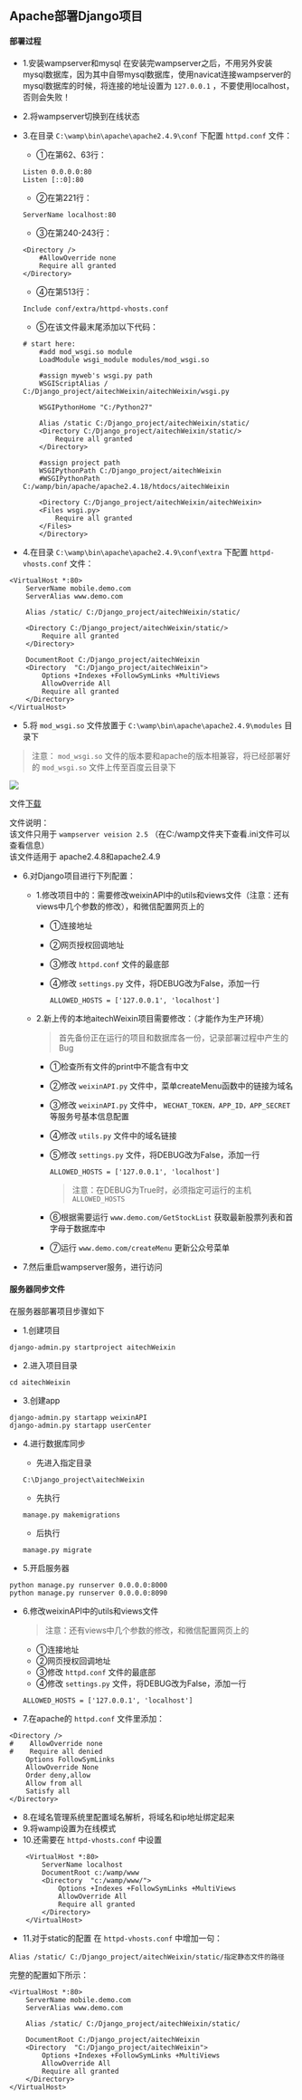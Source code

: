 ## Apache部署Django项目

#### 部署过程

* 1.安装wampserver和mysql
在安装完wampserver之后，不用另外安装mysql数据库，因为其中自带mysql数据库，使用navicat连接wampserver的mysql数据库的时候，将连接的地址设置为 `127.0.0.1` ，不要使用localhost，否则会失败！

* 2.将wampserver切换到在线状态

* 3.在目录 `C:\wamp\bin\apache\apache2.4.9\conf` 下配置 `httpd.conf` 文件：
   * ①在第62、63行：

    ```
    Listen 0.0.0.0:80
    Listen [::0]:80
    ```

   * ②在第221行：

    ```
    ServerName localhost:80
    ```

   * ③在第240-243行：

    ```
    <Directory />
        #AllowOverride none
        Require all granted
    </Directory>
    ```

   * ④在第513行：

    ```
    Include conf/extra/httpd-vhosts.conf
    ```

   * ⑤在该文件最末尾添加以下代码：

    ```
    # start here:
        #add mod_wsgi.so module
        LoadModule wsgi_module modules/mod_wsgi.so

        #assign myweb's wsgi.py path
        WSGIScriptAlias / C:/Django_project/aitechWeixin/aitechWeixin/wsgi.py

        WSGIPythonHome "C:/Python27"

        Alias /static C:/Django_project/aitechWeixin/static/
        <Directory C:/Django_project/aitechWeixin/static/>
            Require all granted
        </Directory>

        #assign project path
        WSGIPythonPath C:/Django_project/aitechWeixin
        #WSGIPythonPath C:/wamp/bin/apache/apache2.4.18/htdocs/aitechWeixin

        <Directory C:/Django_project/aitechWeixin/aitechWeixin>
        <Files wsgi.py>
            Require all granted
        </Files>
        </Directory>
    ```

* 4.在目录 `C:\wamp\bin\apache\apache2.4.9\conf\extra` 下配置 `httpd-vhosts.conf` 文件：

```
<VirtualHost *:80>
    ServerName mobile.demo.com
    ServerAlias www.demo.com

    Alias /static/ C:/Django_project/aitechWeixin/static/

	<Directory C:/Django_project/aitechWeixin/static/>
		Require all granted
	</Directory>
    
    DocumentRoot C:/Django_project/aitechWeixin
    <Directory  "C:/Django_project/aitechWeixin">
        Options +Indexes +FollowSymLinks +MultiViews
        AllowOverride All
        Require all granted
    </Directory>
</VirtualHost>
```

* 5.将 `mod_wsgi.so` 文件放置于 `C:\wamp\bin\apache\apache2.4.9\modules` 目录下

> 注意： `mod_wsgi.so` 文件的版本要和apache的版本相兼容，将已经部署好的 `mod_wsgi.so` 文件上传至百度云目录下

![](img/dd_01.png)

文件[下载](file/mod_wsgi.so)

文件说明：  
该文件只用于 `wampserver veision 2.5`      （在C:/wamp文件夹下查看.ini文件可以查看信息）  
该文件适用于 apache2.4.8和apache2.4.9

* 6.对Django项目进行下列配置：
   * 1.修改项目中的：需要修改weixinAPI中的utils和views文件（注意：还有views中几个参数的修改），和微信配置网页上的
      * ①连接地址
      * ②网页授权回调地址
      * ③修改 `httpd.conf` 文件的最底部
      * ④修改 `settings.py` 文件，将DEBUG改为False，添加一行

        ```
        ALLOWED_HOSTS = ['127.0.0.1', 'localhost']
        ```

   * 2.新上传的本地aitechWeixin项目需要修改：（才能作为生产环境）
    
		> 首先备份正在运行的项目和数据库各一份，记录部署过程中产生的Bug

      * ①检查所有文件的print中不能含有中文
      * ②修改 `weixinAPI.py` 文件中，菜单createMenu函数中的链接为域名
      * ③修改 `weixinAPI.py` 文件中， `WECHAT_TOKEN，APP_ID，APP_SECRET` 等服务号基本信息配置
      * ④修改 `utils.py` 文件中的域名链接
      * ⑤修改 `settings.py` 文件，将DEBUG改为False，添加一行

        ```
        ALLOWED_HOSTS = ['127.0.0.1', 'localhost']
        ```

		> 注意：在DEBUG为True时，必须指定可运行的主机 `ALLOWED_HOSTS`

      * ⑥根据需要运行 `www.demo.com/GetStockList` 获取最新股票列表和首字母于数据库中
      * ⑦运行 `www.demo.com/createMenu` 更新公众号菜单

* 7.然后重启wampserver服务，进行访问






#### 服务器同步文件

在服务器部署项目步骤如下

* 1.创建项目

```
django-admin.py startproject aitechWeixin
```

* 2.进入项目目录

```
cd aitechWeixin
```

* 3.创建app

```
django-admin.py startapp weixinAPI
django-admin.py startapp userCenter
```

* 4.进行数据库同步
   * 先进入指定目录
	
	```
	C:\Django_project\aitechWeixin
	```

   * 先执行

	```
	manage.py makemigrations
	```

   * 后执行

	```
	manage.py migrate
	```

* 5.开启服务器

```
python manage.py runserver 0.0.0.0:8000
python manage.py runserver 0.0.0.0:8090
```

* 6.修改weixinAPI中的utils和views文件

	> 注意：还有views中几个参数的修改，和微信配置网页上的

   * ①连接地址
   * ②网页授权回调地址
   * ③修改 `httpd.conf` 文件的最底部
   * ④修改 `settings.py` 文件，将DEBUG改为False，添加一行

	```
	ALLOWED_HOSTS = ['127.0.0.1', 'localhost']
	```

* 7.在apache的 `httpd.conf` 文件里添加：

```
<Directory />
#    AllowOverride none
#    Require all denied
    Options FollowSymLinks
    AllowOverride None
    Order deny,allow
    Allow from all
    Satisfy all
</Directory>
```

* 8.在域名管理系统里配置域名解析，将域名和ip地址绑定起来
* 9.将wamp设置为在线模式
* 10.还需要在 `httpd-vhosts.conf` 中设置

```
	<VirtualHost *:80>
		ServerName localhost
		DocumentRoot c:/wamp/www
		<Directory  "c:/wamp/www/">
			Options +Indexes +FollowSymLinks +MultiViews
			AllowOverride All
			Require all granted
		</Directory>
	</VirtualHost>
```

* 11.对于static的配置
在 `httpd-vhosts.conf` 中增加一句：

```
Alias /static/ C:/Django_project/aitechWeixin/static/指定静态文件的路径
```

完整的配置如下所示：

```
<VirtualHost *:80>
	ServerName mobile.demo.com
	ServerAlias www.demo.com

	Alias /static/ C:/Django_project/aitechWeixin/static/
	
	DocumentRoot C:/Django_project/aitechWeixin
	<Directory  "C:/Django_project/aitechWeixin">
		Options +Indexes +FollowSymLinks +MultiViews
		AllowOverride All
		Require all granted
	</Directory>
</VirtualHost>
```
